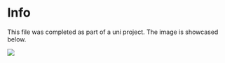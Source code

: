 # Info

This file was completed as part of a uni project. The image is showcased below.

<img src=P&S Assembly.png>
